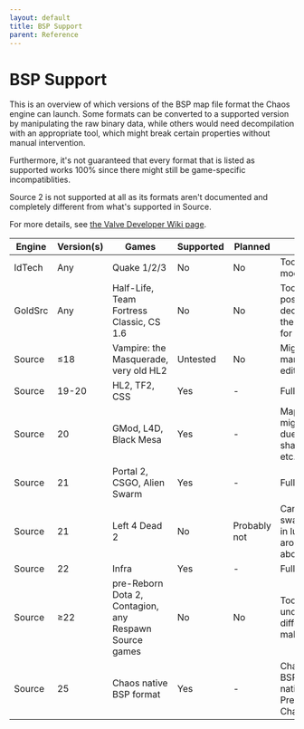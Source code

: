 ```yaml
---
layout: default
title: BSP Support
parent: Reference
---
```


# BSP Support

This is an overview of which versions of the BSP map file format the Chaos
engine can launch. Some formats can be converted to a supported version by
manipulating the raw binary data, while others would need decompilation with an
appropriate tool, which might break certain properties without manual
intervention.

Furthermore, it's not guaranteed that every format that is listed as supported
works 100% since there might still be game-specific incompatiblities.

Source 2 is not supported at all as its formats aren't documented and completely
different from what's supported in Source.

For more details, see
[the Valve Developer Wiki page](https://developer.valvesoftware.com/wiki/Source_BSP_File_Format).

| Engine  | Version(s) | Games                                                     | Supported | Planned      | Details                                                                  |
| ------- | ---------- | --------------------------------------------------------- | --------- | ------------ | ------------------------------------------------------------------------ |
| IdTech  | Any        | Quake 1/2/3                                               | No        | No           | Too different from modern Source                                         |
| GoldSrc | Any        | Half-Life, Team Fortress Classic, CS 1.6                  | No        | No           | Too different. It's possible to decompile, and then recompile for Source |
| Source  | ≤18        | Vampire: the Masquerade, very old HL2                     | Untested  | No           | Might work with manual binary editing                                    |
| Source  | 19-20      | HL2, TF2, CSS                                             | Yes       | -            | Fully supported                                                          |
| Source  | 20         | GMod, L4D, Black Mesa                                     | Yes       | -            | Map loads, parts might be broken due to missing shaders/scripting, etc.  |
| Source  | 21         | Portal 2, CSGO, Alien Swarm                               | Yes       | -            | Fully supported                                                          |
| Source  | 21         | Left 4 Dead 2                                             | No        | Probably not | Can be fixed by swapping entries in lump headers around, see link above  |
| Source  | 22         | Infra                                                     | Yes       | -            | Fully supported                                                          |
| Source  | ≥22        | pre-Reborn Dota 2, Contagion, any Respawn Source games    | No        | No           | Too many undocumented differences to make it worth                       |
| Source  | 25         | Chaos native BSP format                                   | Yes       | -            | Chaos modified BSP version, our native format. Preferred for all Chaos games |
